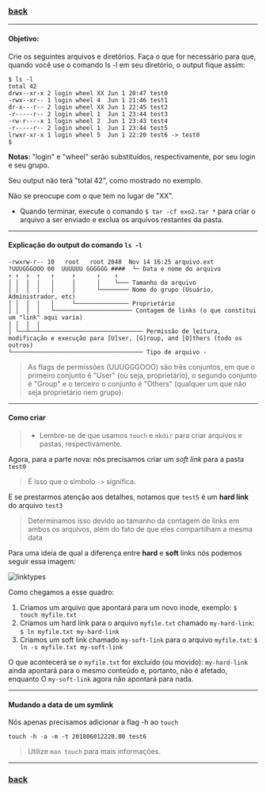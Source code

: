 ### [back](https://github.com/hana42/42piscine/tree/master/Shell00)

------------------------------------------
#### Objetivo:
Crie os seguintes arquivos e diretórios. Faça o que for necessário para que, quando você use o comando ls -l em seu diretório, o output fique assim:
```
$ ls -l
total 42
drwx--xr-x 2 login wheel XX	Jun 1 20:47 test0
-rwx--xr-- 1 login wheel 4	Jun 1 21:46 test1
dr-x---r-- 2 login wheel XX	Jun 1 22:45 test2
-r-----r-- 2 login wheel 1	Jun 1 23:44 test3
-rw-r----x 1 login wheel 2	Jun 1 23:43 test4
-r-----r-- 2 login wheel 1	Jun 1 23:44 test5
lrwxr-xr-x 1 login wheel 5	Jun 1 22:20 test6 -> test0
$
```

__Notas__: "login" e "wheel" serão substituídos, respectivamente, por seu login e seu grupo.

Seu output não terá "total 42", como mostrado no exemplo.

Não se preocupe com o que tem no lugar de "XX".

* Quando terminar, execute o comando `$ tar -cf exo2.tar *` para criar o arquivo a ser enviado e exclua os arquivos restantes da pasta.
------------------------------------------
#### Explicação do output do comando `ls -l`
```
-rwxrw-r-- 10   root   root 2048  Nov 14 16:25 arquivo.ext
?UUUGGGOOO 00  UUUUUU GGGGGG ####  └─ Data e nome do arquivo
↑ ↑  ↑  ↑   ↑     ↑      ↑    ↑
│ │  │  │   │     │      │    └─── Tamanho do arquivo
│ │  │  │   │     │      └──────── Nome do grupo (Usuário, Administrador, etc)
│ │  │  │   │     └─────────────── Proprietário
│ │  │  │   └────────────────────── Contagem de links (o que constitui um "link" aqui varia)
│ │  │  │
│ └──┴──┴───────────────────────────── Permissão de leitura, modificação e execução para [U]ser, [G]roup, and [O]thers (todo os outros)
└───────────────────────────────────── Tipo de arquivo -
```
>As flags de permissões (UUUGGGOOO) são três conjuntos, em que o primeiro
conjunto é "User" (ou seja, proprietário), o segundo conjunto é "Group" e
o terceiro o conjunto é "Others" (qualquer um que não seja proprietário nem grupo).

------------------------------------------
#### Como criar

> * Lembre-se de que usamos `touch` e `mkdir` para criar arquivos e pastas,
respectivamente.

Agora, para a parte nova: nós precisamos criar um _soft link_ para a pasta `test0`
> É isso que o símbolo `->` significa.

E se prestarmos atenção aos detalhes, notamos que `test5` é um __hard link__
do arquivo `test3`
> Determinamos isso devido ao tamanho da contagem de links em ambos os arquivos, além do fato de que eles compartilham a mesma data

Para uma ideia de qual a diferença entre __hard__ e __soft__ links nós podemos seguir essa imagem:

![linktypes](https://raw.githubusercontent.com/idevHive/42/master/Piscines/C/Day00/resources/picts/hard-link_vs_soft-link.jpg "Hard Link vs Soft Link")

Como chegamos a esse quadro:
1. Criamos um arquivo que apontará para um novo inode, exemplo:
`$ touch myfile.txt`
2. Criamos um hard link para o arquivo `myfile.txt` chamado `my-hard-link`:
`$ ln myfile.txt my-hard-link`
3. Criamos um soft link chamado `my-soft-link` para o arquivo `myfile.txt`:
`$ ln -s myfile.txt my-soft-link`


O que acontecerá se o `myfile.txt` for excluído (ou movido):
`my-hard-link` ainda apontará para o mesmo conteúdo e, portanto, não é afetado, enquanto
O `my-soft-link` agora não apontará para nada.

------------------------------------------
#### Mudando a data de um symlink
Nós apenas precisamos adicionar a flag -h ao `touch`
```
touch -h -a -m -t 201806012220.00 test6
```
> Utilize `man touch` para mais informações.
------------------------------------------
### [back](https://github.com/hana42/42piscine/tree/master/Shell00)
